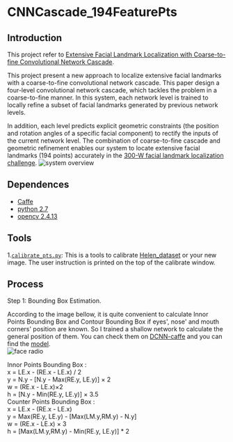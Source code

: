 # CNNCascade_194FeaturePts
## Introduction
This project refer to [Extensive Facial Landmark Localization with Coarse-to-fine Convolutional Network Cascade](http://www.faceplusplus.com/wp-content/uploads/FacialLandmarkpaper.pdf). 

This project present a new approach to localize extensive facial landmarks with a coarse-to-fine convolutional network cascade. This paper design a four-level convolutional network cascade, which tackles the problem in a coarse-to-fine manner. In this system, each network level is trained to locally refine a subset of facial landmarks generated by previous network levels. 

In addition, each level predicts explicit geometric constraints (the position and rotation angles of a specific facial component) to rectify the inputs of the current network level. The combination of coarse-to-fine cascade and geometric refinement enables our system to locate extensive facial landmarks (194 points) accurately in the [300-W facial landmark localization challenge](http://ibug.doc.ic.ac.uk/resources/300-W/).
 ![system overview](https://github.com/CongWeilin/CNNCascade_194FeaturePts/blob/master/system%20overview.png)

## Dependences
* [Caffe](http://caffe.berkeleyvision.org)
* [python 2.7](https://www.python.org)
* [opencv 2.4.13](http://opencv.org)

## Tools
1.[`calibrate_pts.py`](https://github.com/CongWeilin/CNNCascade_194FeaturePts/blob/master/tools/calibrate_pts.py): This is a tools to calibrate [Helen_dataset](http://www.ifp.illinois.edu/%7Evuongle2/helen/) or your new image. The user instruction is printed on the top of the calibrate window.

## Process
Step 1: Bounding Box Estimation.

According to the image bellow, it is quite convenient to calculate Innor Points Bounding Box and Contour Bounding Box if eyes', nose' and mouth corners' position are known. So I trained a shallow network to calculate the general position of them. You can check them on [DCNN-caffe](https://github.com/CongWeilin/DCNN-caffe) and you can find the [model](https://github.com/CongWeilin/DCNN-caffe/blob/master/train_img/preprocessed_img/F1/model/_iter_1000000.caffemodel).  
![face radio](https://github.com/CongWeilin/CNNCascade_194FeaturePts/blob/master/introduction/Bounding%20Box.jpeg)

Innor Points Bounding Box : <br>
x = LE.x - (RE.x - LE.x) / 2 <br>
y = N.y - [N.y - Max(RE.y, LE.y)] × 2 <br>
w = (RE.x - LE.x)×2 <br>
h = [N.y - Min(RE.y, LE.y)] × 3.5 <br>
Counter Points Bounding Box : <br>
x = LE.x - (RE.x - LE.x) <br>
y = Max(RE.y, LE.y) - [Max(LM.y,RM.y) - N.y] <br>
w = (RE.x - LE.x) × 3 <br>
h = [Max(LM.y,RM.y) - Min(RE.y, LE.y)] * 2 <br>
